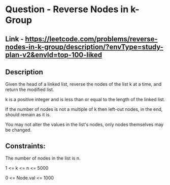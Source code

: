 # Question - Reverse Nodes in k-Group


## Link - https://leetcode.com/problems/reverse-nodes-in-k-group/description/?envType=study-plan-v2&envId=top-100-liked


## Description

Given the head of a linked list, reverse the nodes of the list k at a time, and return the modified list.

k is a positive integer and is less than or equal to the length of the linked list. 

If the number of nodes is not a multiple of k then left-out nodes, in the end, should remain as it is.

You may not alter the values in the list's nodes, only nodes themselves may be changed.


## Constraints:

The number of nodes in the list is n.

1 <= k <= n <= 5000

0 <= Node.val <= 1000
